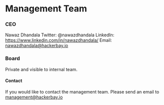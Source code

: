 # Management Team

### CEO
Nawaz Dhandala
Twitter: @nawazdhandala
LinkedIn: https://www.linkedin.com/in/nawazdhandala/
Email: nawazdhandala@hackerbay.io

### Board

Private and visible to internal team.

#### Contact

If you would like to contact the management team. Please send an email to management@hackerbay.io
